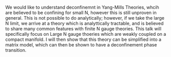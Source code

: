 We would like to understand deconfinemnt in Yang-Mills Theories, whcih are believed to be confining for small N, however this is still unproven in general.  This is not possible to do analytically; however, if we take the large N limit, we arrive at  a theory which is analyttically tractable, and is believed to share many common features with finite N gauge theories.  This talk will specifically focus on Large N gauge thoeries which are weakly coupled on a compact manifold.  I will then show that this theory can be simplified into a matrix model, which can then be shown to have a deconfinement phase transition.    
